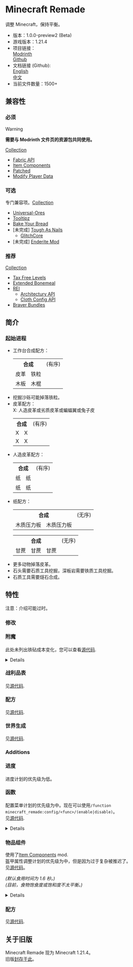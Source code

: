 # Minecraft Remade

调整 Minecraft，保持平衡。

- 版本：1.0.0-preview2 (Beta)
- 游戏版本：1.21.4
- 项目链接：  
  [Modrinth](https://modrinth.com/datapack/minecraft_remade)  
  [Github](https://github.com/Minecrafthyr/minecraft_remade)
- 文档链接 (Github):  
  [English](https://github.com/Minecrafthyr/minecraft_remade/tree/main/Readme.md)  
  [中文](https://github.com/Minecrafthyr/minecraft_remade/tree/main/Readme/中文.md)
- 当前文件数量：1500+

## 兼容性

### 必须

> [!WARNING]  
> **需要与 Modrinth 文件页的资源包共同使用。**

[Collection](https://modrinth.com/collection/vv2GYBKe)

- [Fabric API](https://www.modrinth.com/mod/P7dR8mSH)
- [Item Components](https://www.modrinth.com/mod/wOl8aLro)
- [Patched](https://www.modrinth.com/mod/IBlGrJtC)
- [Modify Player Data](https://modrinth.com/mod/e706DYY5)

### 可选

专门兼容项。[Collection](https://modrinth.com/collection/OomzyzBT)

- [Universal-Ores](https://modrinth.com/mod/sUkBOCw1)
- [Tooltipz](https://modrinth.com/mod/6FNv53gc)
- [Bake Your Bread](https://modrinth.com/mod/6FNv53gc/4cgX9zXl)
- \[未完成\] [Tough As Nails](https://modrinth.com/mod/ge1sOdFH)
  - [GlitchCore](https://modrinth.com/mod/s3dmwKy5)
- \[未完成\] [Enderite Mod](https://modrinth.com/mod/6lvRWqbA)

### 推荐

[Collection](https://modrinth.com/collection/xnfbeiAU)

- [Tax Free Levels](https://modrinth.com/mod/jCBrrLTs)
- [Extended Bonemeal](https://modrinth.com/mod/bHkCoxMs)
- [REI](https://modrinth.com/mod/nfn13YXA)
  - [Architectury API](https://modrinth.com/mod/lhGA9TYQ)
  - [Cloth Config API](https://modrinth.com/mod/9s6osm5g)
- [Braver Bundles](https://modrinth.com/mod/piuCfuMa)

## 简介

### 起始进程

- 工作台合成配方：
  <table>
    <tr> <th colspan=99>合成 <td>(有序)
    <tr> <td>皮革 <td>铁粒
    <tr> <td>木板 <td>木棍
  </table>
- 挖掘沙砾可能掉落铁粒。
- 皮革配方：  
  X: 人造皮革或劣质皮革或蝙蝠翼或兔子皮
  <table>
    <tr> <th colspan=99>合成 <td>(有序)
    <tr> <td>X <td>X
    <tr> <td>X <td>X
  </table>
- 人造皮革配方：
  <table>
    <tr> <th colspan=99>合成 <td>(有序)
    <tr> <td>纸 <td>纸
    <tr> <td>纸 <td>纸
  </table>
- 纸配方：
  <table>
    <tr> <th colspan=99>合成 <td>(无序)
    <tr> <td>木质压力板 <td>木质压力板
  </table>
  <table>
    <tr> <th colspan=99>合成 <td>(无序)
    <tr> <td>甘蔗 <td>甘蔗 <td>甘蔗
  </table>
- 更多动物掉落皮革。
- 石头需要石质工具挖掘，深板岩需要铁质工具挖掘。
- 石质工具需要燧石合成。

## 特性

注意：介绍可能过时。

### 修改

#### <span style="font-size:16px;">附魔</span>

此处未列出铁砧成本变化，您可以查看[源代码](https://github.com/Minecrafthyr/minecraft_remade/tree/main/data/minecraft/enchantment).

<details>

- 所有保护支持的物品现在是所有可装备物品。
- 破甲现在支持所有武器。
- 摔落缓冲每级增加 0.5 格安全坠落距离属性。
- 火矢时间被更改，最高级别为 2，支持的物品现在是弓和弩。
- 无限不再局限于箭。
- 支持力量的物品现在是弓和弩。
- 快速装填的装填时间现在为[0.75，0.5，0.25]。
- 锋利的主要物品被移除，现在可以对所有锋利的武器附魔锋利。
- 荆棘每次伤害降低 1（而不是 2）耐久度，支持的物品现在是所有可装备物品。
- 抢夺支持剪刀。
- 耐久最高级别为 5。

</details>

#### <span style="font-size:16px;">战利品表</span>

见[源代码](https://github.com/Minecrafthyr/minecraft_remade/tree/main/data/minecraft/loot_table).

#### <span style="font-size:16px;">配方</span>

见[源代码](https://github.com/Minecrafthyr/minecraft_remade/tree/main/data/minecraft/recipe).

#### <span style="font-size:16px;">世界生成</span>

见[源代码](https://github.com/Minecrafthyr/minecraft_remade/tree/main/data/minecraft/worldgen).

### Additions

#### <span style="font-size:16px;">进度</span>

进度计划的优先级为低。

#### <span style="font-size:16px;">函数</span>

配置菜单计划的优先级为中。现在可以使用`/function minecraft_remade:config/<func>/(enable|disable)`。  
见[源代码](https://github.com/Minecrafthyr/minecraft_remade/tree/main/data/minecraft_remade/function).

<details>

- 攻击 CD：一些伤害类型（玩家攻击、生物攻击等）现在可以绕过冷却时间，所以这里有一个针对玩家和史莱姆的额外攻击 CD。
- 火箭：落地时，点燃的箭会在方块上点火。
- 雪球融化：10 刻（0.5 秒）后燃烧的雪球被清除。
- 土径加速：土径上的生物+10%移动速度。
- 光灵箭发光：光灵箭实体现在始终发光。
- 鞘翅缓降：装备鞘翅给予你缓降效果。
- 切石机伤害：切石机伤害生物。
- 再生：修改了玩家自然生命恢复。生命恢复时间随难度倍增（秒）
  <table>
    <tr> <th>饱食度 <th>18 <th>12 <th>6
    <tr> <th>和平   <td>1  <td>2  <td>3
    <tr> <th>简单   <td>2  <td>4  <td>6
    <tr> <th>普通   <td>4  <td>6  <td>12
    <tr> <th>困难   <td>8  <td>16 <td>24
  </table>
- 快速攀爬：在可攀爬方块上按跳跃键（默认：空格）和前后左右（默认：WASD）移动更快。
- 食物消耗：食物消耗值不断增加。跳跃消耗更多。
- 安全摔落距离：玩家安全摔落距离属性是 4 而非 3，潜行再次增加 1 安全摔落距离。
- 触发器：  
  `/trigger minecraft_remade.back_to_death_location`返回死亡位置。（默认禁用）  
  `/trigger minecraft_remade.get_death_location`获取死亡位置。（默认禁用）  
  `/trigger minecraft_remade.config`在聊天栏展示配置界面。（计划中）  
  `/trigger minecraft_remade.hat`移动 1 个主手物品到头上。  
  `/trigger minecraft_remade.hat.make`将主手物品设置为可佩戴到头上。`/trigger minecraft_remade.hat.unmake`解除功能。  
  `/trigger minecraft_remade.random_teleport`或`/trigger minecraft_remade.rtp`以`(0,0)`点为圆心，半径 10000 方块的随机传送。（默认禁用）  
  `/trigger minecraft_remade.sit`不踩在空气上时坐下。（默认禁用）  
  `/trigger minecraft_remade.surface`传送至当前位置的世界最高点。（默认禁用）  
  `/trigger minecraft_remade.suicide`自杀。（默认禁用）

</details>

### <span style="font-size:16px;">物品组件</span>

使用了[Item Components](https://www.modrinth.com/mod/item-components) mod.  
盔甲属性调整计划的优先级为中，但是因为过于复杂被推迟了。  
见[源代码](https://github.com/Minecrafthyr/minecraft_remade/tree/main/data/minecraft_remade/item_conponents)。

_(默认食用时间为 1.6 秒。)_  
_(目前，食物饱食度或饱和度不太平衡。)_

<details>

- 更多物品有 64 最大堆叠数量。
- 末影珍珠有 0.5 秒攻击冷却。
- 物品“重锤，沉重核心，烈焰棒，烈焰粉，末地烛，黑曜石，哭泣的黑曜石，末影箱，重生锚，基岩，强化深板岩，末地传送门框架，刷怪笼，试炼刷怪笼，宝库，所有命令方块”免疫火焰。
- 食用发光浆果给你发光效果。
- 西瓜片使用返还西瓜种子。
- 牛奶有 1 饱食度，2 饱和度。
- 纸可以使用，需要 3.2 秒，有 10 秒冷却时间，恢复 5 点生命值（瞬间恢复效果）。
- 腐肉有 2 饱食度，2 饱和度，30 秒饥饿效果，20%概率有 5 秒 剧毒效果。
- 小麦种子和南瓜种子可以食用，有 0.5 饱和度。
- 糖可食用，总是可以食用，有 1 饱食度，0.4 饱和度。
- 下界合金系列物品为少见稀有度。
- 重锤无法破坏，  
  <span style="color:green;">10 攻击伤害  
  0.6 攻击速度</span>
- 工具最大损伤值：木 = 16，石 = 64，铁 = 384，金 = 32，钻石 = 1536，下界合金 = 2048。
- 棕色、红色蘑菇可食用，需要 0.8 秒，有 1 饱食度，1.2 饱和度。红色蘑菇附加 2 级剧毒状态效果 10 秒。

</details>

### <span style="font-size:16px;">配方</span>

见[源代码](https://github.com/Minecrafthyr/minecraft_remade/tree/main/data/minecraft_remade/recipe).

## 关于旧版

Minecraft Remade 现为 Minecraft 1.21.4。  
旧版[封存于此](https://github.com/Minecrafthyr/mcre)。
